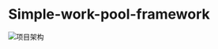 # Simple-work-pool-framework
![项目架构](https://github.com/googs1025/Simple-work-pool-framework/blob/main/image/%E6%9E%B6%E6%9E%84.jpg?raw=true)
